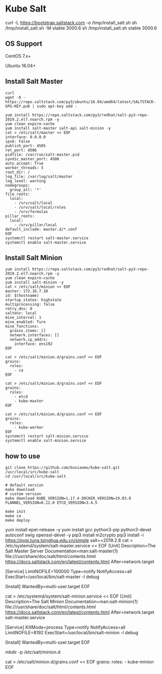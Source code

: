 # Kube Salt
<!-- [config/images] Pulled 
k8s.gcr.io/kube-apiserver:v1.17.4
[config/images] Pulled k8s.gcr.io/kube-controller-manager:v1.17.4
[config/images] Pulled k8s.gcr.io/kube-scheduler:v1.17.4
[config/images] Pulled k8s.gcr.io/kube-proxy:v1.17.4
[config/images] Pulled k8s.gcr.io/pause:3.1
[config/images] Pulled k8s.gcr.io/etcd:3.4.3-0
[config/images] Pulled k8s.gcr.io/coredns:1.6.5 
-->

curl -L https://bootstrap.saltstack.com -o /tmp/install_salt.sh
sh /tmp/install_salt.sh -M stable 3000.6
sh /tmp/install_salt.sh stable 3000.6

## OS Support
CentOS 7.x+

Ubuntu 16.04+
## Install Salt Master
```
curl 
wget -O - https://repo.saltstack.com/py3/ubuntu/16.04/amd64/latest/SALTSTACK-GPG-KEY.pub | sudo apt-key add -

yum install https://repo.saltstack.com/py3/redhat/salt-py3-repo-2019.2.el7.noarch.rpm -y
yum clean expire-cache
yum install salt-master salt-api salt-minion -y
cat > /etc/salt/master << EOF
interface: 0.0.0.0
ipv6: False
publish_port: 4505
ret_port: 4506
pidfile: /var/run/salt-master.pid
syndic_master_port: 4506
auto_accept: True
worker_threads: 5
root_dir: /
log_file: /var/log/salt/master
log_level: warning
nodegroups:
  group_all: '*'
file_roots:
  local:
    - /srv/salt/local
    - /srv/salt/local/roles
    - /srv/formulas
pillar_roots:
  local:
    - /srv/pillar/local
default_include: master.d/*.conf
EOF
systemctl restart salt-master.service
systemctl enable salt-master.service
```

## Install Salt Minion
```
yum install https://repo.saltstack.com/py3/redhat/salt-py3-repo-2019.2.el7.noarch.rpm -y
yum clean expire-cache
yum install salt-minion -y
cat > /etc/salt/minion << EOF
master: 172.16.7.10
id: $(hostname)
startup_states: highstate
multiprocessing: false
retry_dns: 0
saltenv: local
mine_interval: 1
mine_enabled: Ture
mine_functions:
  grains.items: []
  network.interfaces: []
  network.ip_addrs:
    interface: ens192
EOF

cat > /etc/salt/minion.d/grains.conf << EOF
grains:
  roles:
    - ca
EOF

cat > /etc/salt/minion.d/grains.conf << EOF
grains:
  roles:
    - etcd
    - kube-master
EOF

cat > /etc/salt/minion.d/grains.conf << EOF
grains:
  roles:
    - kube-worker
EOF
systemctl restart salt-minion.service
systemctl enable salt-minion.service
```


## how to use
```
git clone https://github.com/buxiaomo/kube-salt.git /usr/local/src/kube-salt
cd /usr/local/src/kube-salt

# default version
make download
# custom version
make download KUBE_VERSION=1.17.4 DOCKER_VERSION=19.03.8 FLANNEL_VERSION=0.12.0 ETCD_VERSION=3.4.5

make init
make ca
make deploy
```

yum install epel-release -y
yum install gcc python3-pip python3-devel autoconf swig openssl-devel -y
pip3 install m2crypto
pip3 install -i https://pypi.tuna.tsinghua.edu.cn/simple salt==2019.2.8
cat > /etc/systemd/system/salt-master.service << EOF
[Unit]
Description=The Salt Master Server
Documentation=man:salt-master(1) file:///usr/share/doc/salt/html/contents.html https://docs.saltstack.com/en/latest/contents.html
After=network.target

[Service]
LimitNOFILE=100000
Type=notify
NotifyAccess=all
ExecStart=/usr/local/bin/salt-master -l debug

[Install]
WantedBy=multi-user.target
EOF

cat > /etc/systemd/system/salt-minion.service << EOF
[Unit]
Description=The Salt Minion
Documentation=man:salt-minion(1) file:///usr/share/doc/salt/html/contents.html https://docs.saltstack.com/en/latest/contents.html
After=network.target salt-master.service

[Service]
KillMode=process
Type=notify
NotifyAccess=all
LimitNOFILE=8192
ExecStart=/usr/local/bin/salt-minion -l debug

[Install]
WantedBy=multi-user.target
EOF

mkdir -p /etc/salt/minion.d

cat > /etc/salt/minion.d/grains.conf << EOF
grains:
  roles:
    - kube-minion
EOF